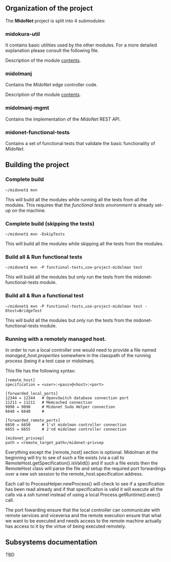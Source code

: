 ## Organization of the project

The **MidoNet** project is split into 4 submodules:

### midokura-util

It contains basic utilities used by the other modules. For a more detailed
explanation please consult the following file.

Description of the module [contents](docs/midokura-util.md).

### midolmanj

Contains the *MidoNet* edge controller code.

Description of the module [contents](docs/midolmanj.md).

### midolmanj-mgmt

Contains the implementation of the *MidoNet* REST API.

### midonet-functional-tests

Contains a set of functional tests that validate the basic functionality of *MidoNet*.

## Building the project
### Complete build

    ~/midonet$ mvn

This will build all the modules while running all the tests from all the modules.
This requires that the *functional tests environment* is already set-up on the machine.

### Complete build (skipping the tests)

    ~/midonet$ mvn -DskipTests

This will build all the modules while skipping all the tests from the modules.

### Build all & Run functional tests

    ~/midonet$ mvn -P functional-tests,use-project-midolman test

This will build all the modules but only run the tests from the
midonet-functional-tests module.

### Build all & Run a functional test

    ~/midonet$ mvn -P functional-tests,use-project-midolman test -Dtest=BridgeTest

This will build all the modules but only run the tests from the
midonet-functional-tests module.

### Running with a remotely managed host.

In order to run a local controller one would need to provide a file named
*managed_host.properties* somewhere in the classpath of the running process
(being it a test case or midolmanj.

This file has the following syntax:

    [remote_host]
    specification = <user>:<pass>@<host>:<port>

    [forwarded_local_ports]
    12344 = 12344   # OpenvSwitch database connection port
    11211 = 11211   # Memcached connection
    9090 = 9090     # Midonet Sudo Helper connection
    6640 = 6640     #

    [forwarded_remote_ports]
    6650 = 6650     # 1'st midolman controller connection
    6655 = 6655     # 2'nd midolman controller connection

    [midonet_privsep]
    path = <remote_target_path>/midonet-privsep

Everything except the \[remote_host\] section is optional.
Midolman at the beginning will try to see of such a file exists
(via a call to RemoteHost.getSpecification().isValid()) and if such a file exists
then the RemoteHost class will parse the file and setup the required port
forwardings over a new ssh session to the remote_host.specification address.

Each call to ProcessHelper.newProcess() will check to see if a specification has
been read already and if that specificaiton is valid it will execute all the
calls via a ssh tunnel instead of using a local Process.getRuntime().exec() call.

The port fowarding ensure that the local controller can communicate with remote
services and viceversa and the remote execution ensure that what we want to be
executed and needs access to the remote machine actually has access to it by the
virtue of being executed remotely.

## Subsystems documentation

TBD